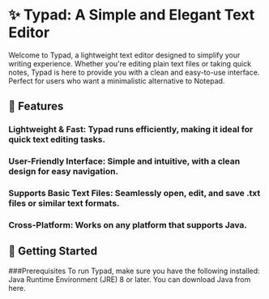 # ✨ Typad: A Simple and Elegant Text Editor
Welcome to Typad, a lightweight text editor designed to simplify your writing experience. Whether you're editing plain text files or taking quick notes, Typad is here to provide you with a clean and easy-to-use interface. Perfect for users who want a minimalistic alternative to Notepad.

## 📜 Features
### Lightweight & Fast: Typad runs efficiently, making it ideal for quick text editing tasks.
### User-Friendly Interface: Simple and intuitive, with a clean design for easy navigation.
### Supports Basic Text Files: Seamlessly open, edit, and save .txt files or similar text formats.
### Cross-Platform: Works on any platform that supports Java.
## 🚀 Getting Started
###Prerequisites
To run Typad, make sure you have the following installed:
Java Runtime Environment (JRE) 8 or later.
You can download Java from here.
